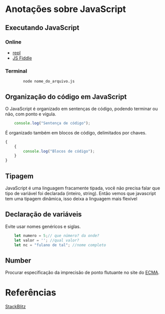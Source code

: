 # Anotações sobre JavaScript

## Executando JavaScript

### Online
- [repl](https://repl.it/)
- [JS Fiddle](https://jsfiddle.net/)

### Terminal

            node nome_do_arquivo.js

## Organização do código em JavaScript

O JavaScript é organizado em sentenças de código, podendo terminar ou não, com ponto e vígula.

~~~ JavaScript
    console.log("Sentença de código");
~~~
 
É organizado também em blocos de código, delimitados por chaves.

~~~ JavaScript
{
    {
        console.log("Blocos de código");
    }
}
~~~

## Tipagem

JavaScript é uma linguagem fracamente tipada, você não precisa falar que tipo de variável foi declarada (inteiro, string). Então vemos que javascript tem uma tipagem dinâmica, isso deixa a linguagem mais flexível

## Declaração de variáveis

Evite usar nomes genéricos e siglas.

~~~ JavaScript
    let numero = 5;// que número? da onde?
    let valor = ''; //qual valor?
    let nc = "fulano de tal"; //nome completo 
~~~

## Number

Procurar especificação da imprecisão de ponto flutuante no site do [ECMA](https://www.ecma-international.org/).


# Referências
[StackBlitz](https://stackblitz.com/)
